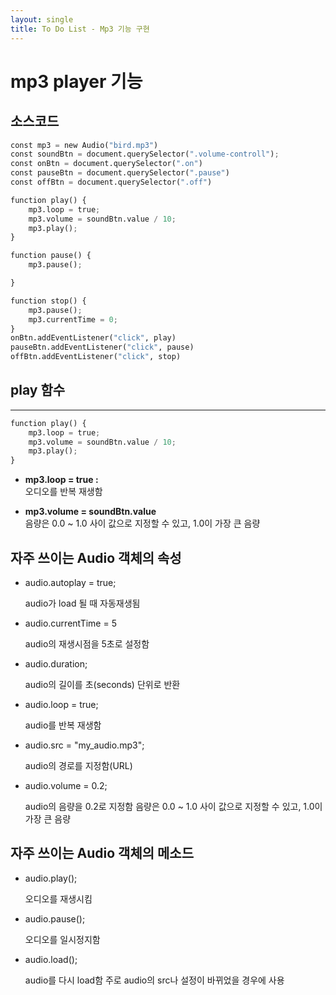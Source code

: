 ```yaml
---
layout: single
title: To Do List - Mp3 기능 구현 
---
```

# mp3 player 기능 

## 소스코드 


```python
const mp3 = new Audio("bird.mp3")
const soundBtn = document.querySelector(".volume-controll");
const onBtn = document.querySelector(".on")
const pauseBtn = document.querySelector(".pause")
const offBtn = document.querySelector(".off")

function play() {
    mp3.loop = true;
    mp3.volume = soundBtn.value / 10;
    mp3.play();
}

function pause() {
    mp3.pause();

}

function stop() {
    mp3.pause();
    mp3.currentTime = 0;
}
onBtn.addEventListener("click", play)
pauseBtn.addEventListener("click", pause)
offBtn.addEventListener("click", stop)
```

## play 함수 
* * *

```python
function play() {
    mp3.loop = true;
    mp3.volume = soundBtn.value / 10;
    mp3.play();
}
```

+ **mp3.loop = true :**   
  오디오를 반복 재생함 

+ **mp3.volume = soundBtn.value**   
  음량은 0.0 ~ 1.0 사이 값으로 지정할 수 있고, 1.0이 가장 큰 음량


## 자주 쓰이는 Audio 객체의 속성

+ audio.autoplay = true;

  audio가 load 될 때 자동재생됨


+ audio.currentTime = 5

  audio의 재생시점을 5초로 설정함


+ audio.duration;

  audio의 길이를 초(seconds) 단위로 반환


+ audio.loop = true;

  audio를 반복 재생함


+ audio.src = "my_audio.mp3";

  audio의 경로를 지정함(URL)


+ audio.volume = 0.2;

  audio의 음량을 0.2로 지정함
  음량은 0.0 ~ 1.0 사이 값으로 지정할 수 있고, 1.0이 가장 큰 음량


## 자주 쓰이는 Audio 객체의 메소드

+ audio.play();

  오디오를 재생시킴 


+ audio.pause();

  오디오를 일시정지함 


+ audio.load();

  audio를 다시 load함
  주로 audio의 src나 설정이 바뀌었을 경우에 사용
